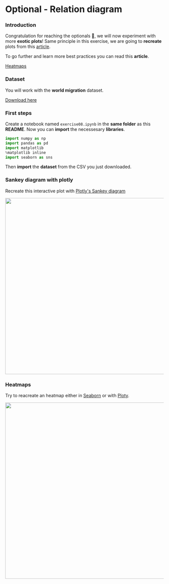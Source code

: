 # Optional - Relation diagram
### Introduction

Congratulation for reaching the optionals 🎉, we will now experiment with more **exotic plots**!
Same principle in this exercise, we are going to **recreate** plots from this [article](https://www.data-to-viz.com/story/AdjacencyMatrix.html).

To go further and learn more best practices you can read this **article**.

[Heatmaps](https://www.data-to-viz.com/graph/heatmap.html)

### Dataset

You will work with the **world migration** dataset.

[Download here](https://raw.githubusercontent.com/holtzy/data_to_viz/master/Example_dataset/13_AdjacencyDirectedWeighted.csv)

### First steps

Create a notebook named `exercise08.ipynb` in the **same folder** as this **README**.
Now you can **import** the necessesary **libraries**.

```python
import numpy as np
import pandas as pd
import matplotlib
%matplotlib inline
import seaborn as sns
```

Then **import** the **dataset** from the CSV you just downloaded.

### Sankey diagram with plotly

Recreate this interactive plot with [Plotly's Sankey diagram](https://plot.ly/python/sankey-diagram/)

<img src="https://i.ibb.co/XWvYpvT/Screen-Shot-2019-10-16-at-11-19-33.png" width="560">

### Heatmaps

Try to reacreate an heatmap either in [Seaborn](http://seaborn.pydata.org/generated/seaborn.heatmap.html) or with [Ploty](https://plot.ly/python/heatmaps/).

<img src="https://i.ibb.co/tQrTP05/Screen-Shot-2019-10-16-at-11-29-20.png" width="560">


